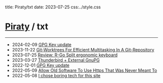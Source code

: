 title: Piraty/txt
date: 2023-07-25
css:../style.css

# [Piraty](../index.md) / txt

---

* 2024-02-09 [GPG Key update](./gpg-key-update-2024-02-09.md)
* 2023-11-22 [Git-Worktrees For Efficient Multitasking In A Git-Repository](./git-worktrees-multitasking.md)
* 2023-07-25 [Review: R-Go Split ergonomic keyboard](./review-rgo-split.md)
* 2023-03-27 [Thunderbird + External GnuPG](./thunderbird-external-gnupg.md)
* 2022-12-01 [GPG Key update](./gpg-key-update-2022-12-01.md)
* 2022-05-09 [Allow Old Software To Use Https That Was Never Meant To](./socat-ssl-proxy.md)
* 2022-05-08 [I chose boring tech for this site](./blog-intro.md)
